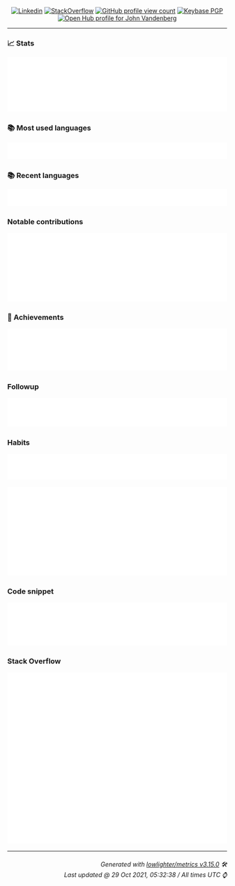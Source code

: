 <p align="center">
  <a href="https://www.linkedin.com/in/jayvdb/"><img src="https://img.shields.io/badge/-jayvdb-blue?style=flat-square&logo=Linkedin&logoColor=white&link=https://www.linkedin.com/in/jayvdb/" alt="Linkedin"></a>
  <!-- See https://stackoverflow.com/questions/63376500/how-do-i-add-my-stack-overflow-reputation-as-a-live-badge-on-github -->
  <a href="https://stackoverflow.com/users/5037965"><img src="https://img.shields.io/badge/Reputation-199-F47F24?logo=stackoverflow&style=flat-square" alt="StackOverflow"></a>
  <a href="https://komarev.com/ghpvc/?username=jayvdb"><img src="https://komarev.com/ghpvc/?username=jayvdb" alt="GitHub profile view count"></a>
  <a href="https://keybase.io/jayvdb"><img alt="Keybase PGP" src="https://img.shields.io/keybase/pgp/jayvdb?style=flat-square"><a>
  <br>
  <a href="https://www.openhub.net/accounts/jayvdb"><img alt='Open Hub profile for John Vandenberg' border='0' height='35' src='https://www.openhub.net/accounts/jayvdb/widgets/account_detailed?format=gif' width='230'></a>
</p>

---------------------------------------------------------------------------------------------------------------------------------------------------------------------------------

### 📈 Stats

![](./stats.svg)

### 📚 Most used languages <!-- by percentage, in decreasing order -->

![](./languages.svg)

### 📚 Recent languages

![](./recent-languages.svg)

### Notable contributions

![](./notable.svg)

### 🏅 Achievements

![](./achievements.svg)

### Followup

![](./followup.svg)

### Habits

![](./habits.svg)

![](./isocalendar.svg)

### Code snippet

![](./snippet.svg)

### Stack Overflow
<a href="https://stackoverflow.com/users/5037965">
<img src="./stackoverflow.svg">
</a>

---------------------------------------------------------------------------------------------------------------------------------------------------------------------------------

<h6 align="right"><em>
    Generated with <a href="https://github.com/lowlighter/metrics">lowlighter/metrics v3.15.0</a> 🛠️<br> <!-- VERSION => MAJOR.minor.patch -->
    Last updated @ 29 Oct 2021, 05:32:38 / All times UTC ⌚ <!-- meta.generated => DD/MM/YYYY, hh:mm -->
</em></h6>

